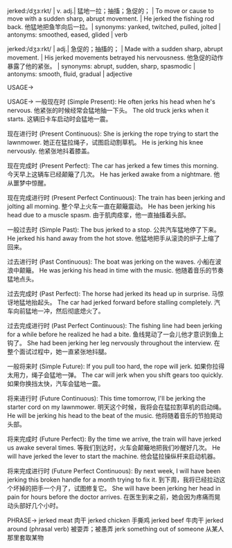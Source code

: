jerked:/dʒɜːrkt/ | v. adj.| 猛地一拉；抽搐；急促的； |  To move or cause to move with a sudden sharp, abrupt movement.  | He jerked the fishing rod back. 他猛地把鱼竿向后一拉。| synonyms: yanked, twitched, pulled, jolted | antonyms: smoothed, eased, glided | verb

jerked:/dʒɜːrkt/ | adj.| 急促的；抽搐的； |  Made with a sudden sharp, abrupt movement.  |  His jerked movements betrayed his nervousness.  他急促的动作暴露了他的紧张。 | synonyms: abrupt, sudden, sharp, spasmodic | antonyms: smooth, fluid, gradual | adjective


USAGE->

USAGE->
一般现在时 (Simple Present):
He often jerks his head when he's nervous.  他紧张的时候经常会猛地抽一下头。
The old truck jerks when it starts.  这辆旧卡车启动时会猛地一震。

现在进行时 (Present Continuous):
She is jerking the rope trying to start the lawnmower.  她正在猛拉绳子，试图启动割草机。
He is jerking his knee nervously. 他紧张地抖着膝盖。

现在完成时 (Present Perfect):
The car has jerked a few times this morning.  今天早上这辆车已经颠簸了几次。
He has jerked awake from a nightmare. 他从噩梦中惊醒。

现在完成进行时 (Present Perfect Continuous):
The train has been jerking and jolting all morning.  整个早上火车一直在颠簸震动。
He has been jerking his head due to a muscle spasm. 由于肌肉痉挛，他一直抽搐着头部。

一般过去时 (Simple Past):
The bus jerked to a stop.  公共汽车猛地停了下来。
He jerked his hand away from the hot stove. 他猛地把手从滚烫的炉子上缩了回来。

过去进行时 (Past Continuous):
The boat was jerking on the waves.  小船在波浪中颠簸。
He was jerking his head in time with the music.  他随着音乐的节奏猛地点头。

过去完成时 (Past Perfect):
The horse had jerked its head up in surprise.  马惊讶地猛地抬起头。
The car had jerked forward before stalling completely. 汽车向前猛地一冲，然后彻底熄火了。

过去完成进行时 (Past Perfect Continuous):
The fishing line had been jerking for a while before he realized he had a bite.  鱼线晃动了一会儿他才意识到鱼上钩了。
She had been jerking her leg nervously throughout the interview.  在整个面试过程中，她一直紧张地抖腿。

一般将来时 (Simple Future):
If you pull too hard, the rope will jerk.  如果你拉得太用力，绳子会猛地一弹。
The car will jerk when you shift gears too quickly.  如果你换挡太快，汽车会猛地一震。

将来进行时 (Future Continuous):
This time tomorrow, I'll be jerking the starter cord on my lawnmower. 明天这个时候，我将会在猛拉割草机的启动绳。
He will be jerking his head to the beat of the music. 他将随着音乐的节拍晃动头部。

将来完成时 (Future Perfect):
By the time we arrive, the train will have jerked us awake several times. 等我们到达时，火车会颠簸地把我们吵醒好几次。
He will have jerked the lever to start the machine. 他会猛拉操纵杆来启动机器。

将来完成进行时 (Future Perfect Continuous):
By next week, I will have been jerking this broken handle for a month trying to fix it. 到下周，我将已经拉动这个坏掉的把手一个月了，试图修复它。
She will have been jerking her head in pain for hours before the doctor arrives. 在医生到来之前，她会因为疼痛而晃动头部好几个小时。




PHRASE->
jerked meat  肉干
jerked chicken  手撕鸡
jerked beef  牛肉干
jerked around (phrasal verb) 被耍弄；被愚弄
jerk something out of someone  从某人那里套取某物
